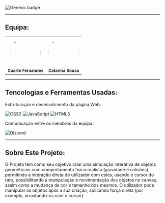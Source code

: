 ![Generic badge](https://img.shields.io/badge/status%20finished-54CC74)
<hr>

## Equipa:

<table align="center">
    <tr>
        <td align="center">
        <img style="border-radius: 50%; width="100px;"" src="https://avatars.githubusercontent.com/u/147703158?v=4" width="100px;"><br>
        <sub>
        <b>Duarte Fernandes</br>
        </td>
        <td align="center">
        <img style="border-radius: 50%; width="100px;"" src="https://avatars.githubusercontent.com/u/115722559?v=4" width="100px;"><br>
        <sub>
        <b>Catarina Sousa</br>
        </td>
    </tr>
</table>

<hr>

## Tencologias e Ferramentas Usadas:

Estruturação e desenvolimento da página Web:

![CSS3](https://img.shields.io/badge/CSS3-1572B6?style=for-the-badge&logo=css3&logoColor=white)
![JavaScript](https://img.shields.io/badge/JavaScript-323330?style=for-the-badge&logo=javascript&logoColor=F7DF1E)
![HTML5](https://img.shields.io/badge/HTML5-E34F26?style=for-the-badge&logo=html5&logoColor=white)

Comunicação entre os membros da equipa:

![Discord](https://img.shields.io/badge/Discord-7289DA?style=for-the-badge&logo=discord&logoColor=white)

<hr>

## Sobre Este Projeto:

O Projeto tem como seu objetivo criar uma simulação interativa de objetos geométricos com comportamento físico realista (gravidade e colisões), permitindo a interação direta do utilizador com estes, usando o cursor do rato, possibilitando a manipulação e movimentação dos objetos no canvas, assim como a mudança de cor e tamanho dos mesmos.
O utilizador pode manipular os objetos após a sua criação, aplicando força direta (por exemplo, arrastando-os com o cursor).
